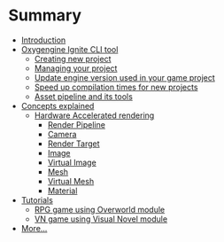 # Summary

- [Introduction](./introduction.md)
- [Oxygengine Ignite CLI tool](./cli/introduction.md)
  - [Creating new project](./cli/new-project.md)
  - [Managing your project](./cli/manage-project.md)
  - [Update engine version used in your game project](./cli/update.md)
  - [Speed up compilation times for new projects](./cli/faster-compilation-times.md)
  - [Asset pipeline and its tools](./cli/asset-pipeline.md)
- [Concepts explained]()
  - [Hardware Accelerated rendering](./concepts/ha-renderer/introduction.md)
    - [Render Pipeline](./concepts/ha-renderer/render-pipeline.md)
    - [Camera]()
    - [Render Target]()
    - [Image]()
    - [Virtual Image]()
    - [Mesh]()
    - [Virtual Mesh]()
    - [Material]()
- [Tutorials]()
  - [RPG game using Overworld module]()
  - [VN game using Visual Novel module]()
- [More...](./more.md)
